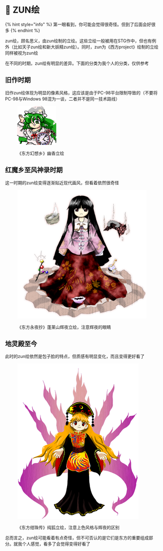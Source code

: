 # 🍻 ZUN绘

{% hint style="info" %}
第一眼看到，你可能会觉得很奇怪。但到了后面会好很多
{% endhint %}

zun绘，顾名思义，由zun绘制的立绘。这些立绘一般被用在STG作中，但也有例外（比如天子zun绘和新大妖精zun绘）。同时，zun为《西方project》绘制的立绘同样被视为zun绘

在不同的时期，zun绘有明显的差异。下面的分类为我个人的分类，仅供参考

## 旧作时期

旧作zun绘体现为明显的像素风格，这应该是由于PC-98平台限制导致的（不要将PC-98与Windows 98混为一谈，二者并不是同一技术路线）

<figure><img src="../.gitbook/assets/image (4).png" alt=""><figcaption><p>《东方幻想乡》幽香立绘</p></figcaption></figure>

## 红魔乡至风神录时期

这一时期的zun绘变得逐渐贴近现代画风，但看着依然很奇怪

<figure><img src="../.gitbook/assets/image (7).png" alt=""><figcaption><p>《东方永夜抄》蓬莱山辉夜立绘，注意辉夜的眼睛</p></figcaption></figure>

## 地灵殿至今

此时的zun绘依然是包子脸的特点，但质感有明显变化，而且变得更好看了

<figure><img src="../.gitbook/assets/image (8).png" alt=""><figcaption><p>《东方绀珠传》纯狐立绘，注意上色风格与辉夜的区别</p></figcaption></figure>



总而言之，zun绘可能看着有点奇怪，但不可否认的是它们是东方的重要组成部分。就我个人感觉，看多了会觉得变得好看了

